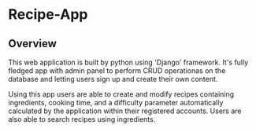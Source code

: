 # Recipe-App
## Overview

This web application is built by python using 'Django' framework. It's fully fledged app with admin panel to perform CRUD operationas on the database and letting users sign up and create their own content.

Using this app users are able to create and modify recipes containing ingredients, cooking time, and a difficulty parameter automatically calculated by the application within their registered accounts. Users are also able to search recipes using ingredients.
